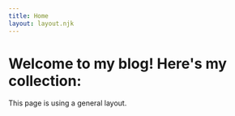 ```yaml
---
title: Home
layout: layout.njk
---
```


# Welcome to my blog! Here's my collection:

This page is using a general layout. 
